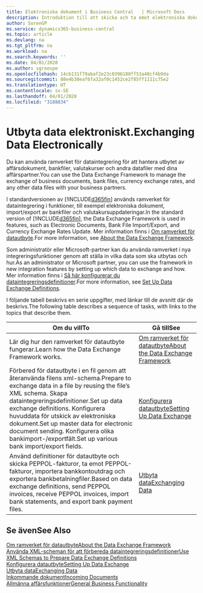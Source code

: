 ```yaml
---
title: Elektroniska dokument i Business Central   | Microsoft Docs
description: Introduktion till att skicka och ta emot elektroniska dokument i Business Central.
author: SorenGP
ms.service: dynamics365-business-central
ms.topic: article
ms.devlang: na
ms.tgt_pltfrm: na
ms.workload: na
ms.search.keywords: ''
ms.date: 04/01/2020
ms.author: sgroespe
ms.openlocfilehash: 14cb131f79abaf2e23c0396188ff53a40cf4b9da
ms.sourcegitcommit: 88e4b30eaf6fa32af0c1452ce2f85ff1111c75e2
ms.translationtype: HT
ms.contentlocale: sv-SE
ms.lasthandoff: 04/01/2020
ms.locfileid: "3188834"
---
```

# <a name="exchanging-data-electronically"></a><span data-ttu-id="bfefe-103">Utbyta data elektroniskt.</span><span class="sxs-lookup"><span data-stu-id="bfefe-103">Exchanging Data Electronically</span></span>
<span data-ttu-id="bfefe-104">Du kan använda ramverket för dataintegrering för att hantera utbytet av affärsdokument, bankfiler, valutakurser och andra datafiler med dina affärspartner.</span><span class="sxs-lookup"><span data-stu-id="bfefe-104">You can use the Data Exchange Framework to manage the exchange of business documents, bank files, currency exchange rates, and any other data files with your business partners.</span></span>

<span data-ttu-id="bfefe-105">I standardversionen av [!INCLUDE[d365fin](includes/d365fin_md.md)] används ramverket för dataintegrering i funktioner, till exempel elektroniska dokument, import/export av bankfiler och valutakursuppdateringar.</span><span class="sxs-lookup"><span data-stu-id="bfefe-105">In the standard version of [!INCLUDE[d365fin](includes/d365fin_md.md)], the Data Exchange Framework is used in features, such as Electronic Documents, Bank File Import/Export, and Currency Exchange Rates Update.</span></span> <span data-ttu-id="bfefe-106">Mer information finns i [Om ramverket för datautbyte](across-about-the-data-exchange-framework.md).</span><span class="sxs-lookup"><span data-stu-id="bfefe-106">For more information, see [About the Data Exchange Framework](across-about-the-data-exchange-framework.md).</span></span>

<span data-ttu-id="bfefe-107">Som administratör eller Microsoft-partner kan du använda ramverket i nya integreringsfunktioner genom att ställa in vilka data som ska utbytas och hur.</span><span class="sxs-lookup"><span data-stu-id="bfefe-107">As an administrator or Microsoft partner, you can use the framework in new integration features by setting up which data to exchange and how.</span></span> <span data-ttu-id="bfefe-108">Mer information finns i [Så här konfigurerar du dataintegreringsdefinitioner](across-how-to-set-up-data-exchange-definitions.md).</span><span class="sxs-lookup"><span data-stu-id="bfefe-108">For more information, see [Set Up Data Exchange Definitions](across-how-to-set-up-data-exchange-definitions.md).</span></span>

<span data-ttu-id="bfefe-109">I följande tabell beskrivs en serie uppgifter, med länkar till de avsnitt där de beskrivs.</span><span class="sxs-lookup"><span data-stu-id="bfefe-109">The following table describes a sequence of tasks, with links to the topics that describe them.</span></span>  

|<span data-ttu-id="bfefe-110">Om du vill</span><span class="sxs-lookup"><span data-stu-id="bfefe-110">To</span></span>|<span data-ttu-id="bfefe-111">Gå till</span><span class="sxs-lookup"><span data-stu-id="bfefe-111">See</span></span>|  
|--------|---------|  
|<span data-ttu-id="bfefe-112">Lär dig hur den ramverket för datautbyte fungerar.</span><span class="sxs-lookup"><span data-stu-id="bfefe-112">Learn how the Data Exchange Framework works.</span></span>|[<span data-ttu-id="bfefe-113">Om ramverket för datautbyte</span><span class="sxs-lookup"><span data-stu-id="bfefe-113">About the Data Exchange Framework</span></span>](across-about-the-data-exchange-framework.md)|  
|<span data-ttu-id="bfefe-114">Förbered för datautbyte i en fil genom att återanvända filens xml-schema.</span><span class="sxs-lookup"><span data-stu-id="bfefe-114">Prepare to exchange data in a file by reusing the file’s XML schema.</span></span> <span data-ttu-id="bfefe-115">Skapa dataintegreringsdefinitioner.</span><span class="sxs-lookup"><span data-stu-id="bfefe-115">Set up data exchange definitions.</span></span> <span data-ttu-id="bfefe-116">Konfigurera huvuddata för utskick av elektroniska dokument.</span><span class="sxs-lookup"><span data-stu-id="bfefe-116">Set up master data for electronic document sending.</span></span> <span data-ttu-id="bfefe-117">Konfigurera olika bankimport-/exportfält.</span><span class="sxs-lookup"><span data-stu-id="bfefe-117">Set up various bank import/export fields.</span></span>|[<span data-ttu-id="bfefe-118">Konfigurera datautbyte</span><span class="sxs-lookup"><span data-stu-id="bfefe-118">Setting Up Data Exchange</span></span>](across-set-up-data-exchange.md)|  
|<span data-ttu-id="bfefe-119">Använd definitioner för datautbyte och skicka PEPPOL-fakturor, ta emot PEPPOL-fakturor, importera bankkontoutdrag och exportera bankbetalningfiler.</span><span class="sxs-lookup"><span data-stu-id="bfefe-119">Based on data exchange definitions, send PEPPOL invoices, receive PEPPOL invoices, import bank statements, and export bank payment files.</span></span>|[<span data-ttu-id="bfefe-120">Utbyta data</span><span class="sxs-lookup"><span data-stu-id="bfefe-120">Exchanging Data</span></span>](across-exchange-data.md)|  

## <a name="see-also"></a><span data-ttu-id="bfefe-121">Se även</span><span class="sxs-lookup"><span data-stu-id="bfefe-121">See Also</span></span>  
[<span data-ttu-id="bfefe-122">Om ramverket för datautbyte</span><span class="sxs-lookup"><span data-stu-id="bfefe-122">About the Data Exchange Framework</span></span>](across-about-the-data-exchange-framework.md)  
[<span data-ttu-id="bfefe-123">Använda XML-scheman för att förbereda dataintegreringsdefinitioner</span><span class="sxs-lookup"><span data-stu-id="bfefe-123">Use XML Schemas to Prepare Data Exchange Definitions</span></span>](across-how-to-use-xml-schemas-to-prepare-data-exchange-definitions.md)  
[<span data-ttu-id="bfefe-124">Konfigurera datautbyte</span><span class="sxs-lookup"><span data-stu-id="bfefe-124">Setting Up Data Exchange</span></span>](across-set-up-data-exchange.md)  
[<span data-ttu-id="bfefe-125">Utbyta data</span><span class="sxs-lookup"><span data-stu-id="bfefe-125">Exchanging Data</span></span>](across-exchange-data.md)  
[<span data-ttu-id="bfefe-126">Inkommande dokument</span><span class="sxs-lookup"><span data-stu-id="bfefe-126">Incoming Documents</span></span>](across-income-documents.md)  
[<span data-ttu-id="bfefe-127">Allmänna affärsfunktioner</span><span class="sxs-lookup"><span data-stu-id="bfefe-127">General Business Functionality</span></span>](ui-across-business-areas.md)
